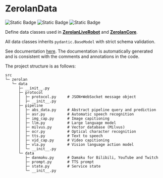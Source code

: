 # ZerolanData

![Static Badge](https://img.shields.io/badge/Python-3.10-blue) ![Static Badge](https://img.shields.io/badge/License-MIT-orange) ![Static Badge](https://img.shields.io/badge/ver-1.4-green) 

Define data classes used in [**ZerolanLiveRobot**](https://github.com/AkagawaTsurunaki/ZerolanLiveRobot) and [**ZerolanCore**](https://github.com/AkagawaTsurunaki/zerolan-core).

All data classes inherits `pydantic.BaseModel` with strict schema validation.

See documentation [here](docs/doc_en.md). 
The documentation is automatically generated and is consistent with the comments and annotations in the code.

The project structure is as follows: 

```
src
└─ zerolan
   └─ data
      ├─ __init__.py
      ├─ protocol
      │  ├─ protocol.py     # JSON+WebSocket message object
      │  ├─ __init__.py
      ├─ pipeline
      │  ├─ abs_data.py     # Abstract pipeline query and prediction
      │  ├─ asr.py          # Automatic speech recognition
      │  ├─ img_cap.py      # Image capitioning
      │  ├─ llm.py          # Large language model
      │  ├─ milvus.py       # Vector database (Milvus)
      │  ├─ ocr.py          # Optical character recognition
      │  ├─ tts.py          # Text to speech
      │  ├─ vid_cap.py      # Video capitioning
      │  ├─ vla.py          # Vision language action model
      │  └─ __init__.py
      └─ data
         ├─ danmaku.py      # Damaku for Bilibili, YouTube and Twitch
         ├─ prompt.py       # TTS prompt
         ├─ state.py        # Service state
         └─ __init__.py
```
